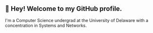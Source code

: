 ## 👋 Hey! Welcome to my GitHub profile.

I'm a Computer Science undergrad at the University of Delaware with a concentration in Systems and Networks.